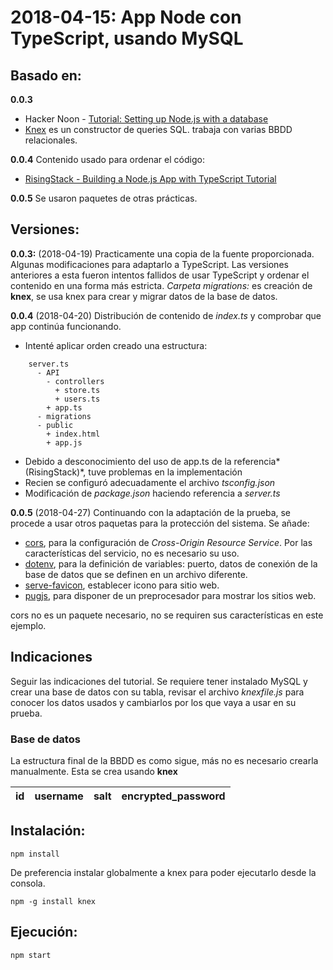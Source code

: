 # 2018-04-15: App Node con TypeScript, usando MySQL
## Basado en: 
**0.0.3**
- Hacker Noon - [Tutorial: Setting up Node.js with a database](https://hackernoon.com/setting-up-node-js-with-a-database-part-1-3f2461bdd77f)
- [Knex](http://knexjs.org/) es un constructor de queries SQL. trabaja con varias BBDD relacionales.

**0.0.4**
Contenido usado para ordenar el código:
- [RisingStack - Building a Node.js App with TypeScript Tutorial](https://blog.risingstack.com/building-a-node-js-app-with-typescript-tutorial/)

**0.0.5**
Se usaron paquetes de otras prácticas.

## Versiones:
**0.0.3:** (2018-04-19) Practicamente una copia de la fuente proporcionada. Algunas modificaciones para adaptarlo a TypeScript. Las versiones anteriores a esta fueron intentos fallidos de usar TypeScript y ordenar el contenido en una forma más estricta. 
*Carpeta migrations:* es creación de **knex**, se usa knex para crear y migrar datos de la base de datos.

**0.0.4** (2018-04-20) Distribución de contenido de *index.ts* y comprobar que app continúa funcionando.
- Intenté aplicar orden creado una estructura:
```
    server.ts
      - API
        - controllers
          + store.ts
          + users.ts
        + app.ts
      - migrations
      - public
        + index.html
        + app.js
```
- Debido a desconocimiento del uso de app.ts de la referencia*(RisingStack)*, tuve problemas en la implementación
- Recien se configuró adecuadamente el archivo *tsconfig.json*
- Modificación de *package.json* haciendo referencia a *server.ts*

**0.0.5** (2018-04-27) Continuando con la adaptación de la prueba, se procede a usar otros paquetas para la protección del sistema. Se añade:
- [cors](https://www.npmjs.com/package/cors), para la configuración de *Cross-Origin Resource Service*. Por las características del servicio, no es necesario su uso.
- [dotenv](https://www.npmjs.com/package/dotenv), para la definición de variables: puerto, datos de conexión de la base de datos que se definen en un archivo diferente.
- [serve-favicon](https://www.npmjs.com/package/serve-favicon), establecer icono para sitio web.
- [pugjs](https://www.npmjs.com/package/pug), para disponer de un preprocesador para mostrar los sitios web.

cors no es un paquete necesario, no se requiren sus características en este ejemplo.

## Indicaciones
Seguir las indicaciones del tutorial. Se requiere tener instalado MySQL y crear una base de datos con su tabla, revisar el archivo *knexfile.js* para conocer los datos usados y cambiarlos por los que vaya a usar en su prueba.

### Base de datos
La estructura final de la BBDD es como sigue, más no es necesario crearla manualmente. Esta se crea usando **knex**

|id|username|salt|encrypted_password|
|:-:|:------:|:--:|:----------------:|


## Instalación:
```
npm install
```
De preferencia instalar globalmente a knex para poder ejecutarlo desde la consola.
```
npm -g install knex
```

## Ejecución:
```
npm start
```
